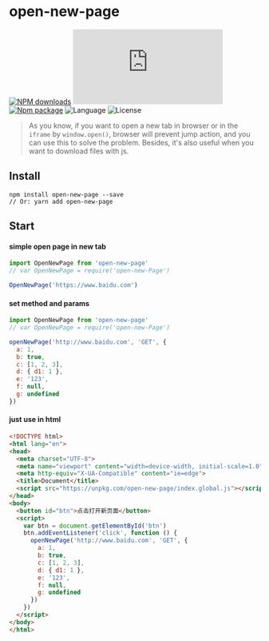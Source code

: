 # open-new-page

[![NPM downloads](http://img.shields.io/npm/dm/open-new-page.svg)](https://npmjs.org/package/open-new-page)
![JS gzip size](http://img.badgesize.io/https://unpkg.com/open-new-page/index.js?compression=gzip&label=gzip%20size:%20JS)
[![Npm package](https://img.shields.io/npm/v/open-new-page.svg)](https://www.npmjs.org/package/open-new-page)
![Language](https://img.shields.io/badge/language-javascript-yellow.svg)
![License](https://img.shields.io/badge/license-MIT-000000.svg)

> As you know, if you want to open a new tab in browser or in the `iframe` by
`window.open()`, browser will prevent jump action, and you can use this to
solve the problem. Besides, it's also useful when you want to download files
with js.

## Install

```shell
npm install open-new-page --save
// Or: yarn add open-new-page
```

## Start

#### simple open page in new tab

```js
import OpenNewPage from 'open-new-page'
// var OpenNewPage = require('open-new-Page')

OpenNewPage('https://www.baidu.com')
```

#### set method and params

```js
import OpenNewPage from 'open-new-page'
// var OpenNewPage = require('open-new-Page')

openNewPage('http://www.baidu.com', 'GET', {
  a: 1,
  b: true,
  c: [1, 2, 3],
  d: { d1: 1 },
  e: '123',
  f: null,
  g: undefined
})
```

#### just use in html

```html
<!DOCTYPE html>
<html lang="en">
<head>
  <meta charset="UTF-8">
  <meta name="viewport" content="width=device-width, initial-scale=1.0">
  <meta http-equiv="X-UA-Compatible" content="ie=edge">
  <title>Document</title>
  <script src="https://unpkg.com/open-new-page/index.global.js"></script>
</head>
<body>
  <button id="btn">点击打开新页面</button>
  <script>
    var btn = document.getElementById('btn')
    btn.addEventListener('click', function () {
      openNewPage('http://www.baidu.com', 'GET', {
        a: 1,
        b: true,
        c: [1, 2, 3],
        d: { d1: 1 },
        e: '123',
        f: null,
        g: undefined
      })
    })
  </script>
</body>
</html>
```
